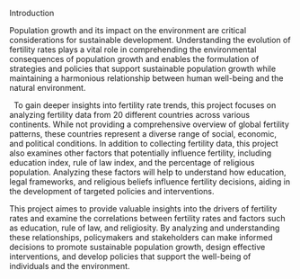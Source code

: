 Introduction

Population growth and its impact on the environment are critical considerations for sustainable development. Understanding the evolution of fertility rates plays a vital role in comprehending the environmental consequences of population growth and enables the formulation of strategies and policies that support sustainable population growth while maintaining a harmonious relationship between human well-being and the natural environment. 

  
To gain deeper insights into fertility rate trends, this project focuses on analyzing fertility data from 20 different countries across various continents. While not providing a comprehensive overview of global fertility patterns, these countries represent a diverse range of social, economic, and political conditions. In addition to collecting fertility data, this project also examines other factors that potentially influence fertility, including education index, rule of law index, and the percentage of religious population. Analyzing these factors will help to understand how education, legal frameworks, and religious beliefs influence fertility decisions, aiding in the development of targeted policies and interventions.  


This project aimes to provide valuable insights into the drivers of fertility rates and examine the correlations between fertility rates and factors such as education, rule of law, and religiosity. By analyzing and understanding these relationships, policymakers and stakeholders can make informed decisions to promote sustainable population growth, design effective interventions, and develop policies that support the well-being of individuals and the environment. 
